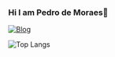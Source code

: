 ### Hi I am Pedro de Moraes👋

[![Blog](https://img.shields.io/badge/LinkedIn-0077B5?style=for-the-badge&logo=linkedin&logoColor=white)]((https://www.linkedin.com/in/pedro-de-moraes-machado-4837a72a2/))


![Top Langs](https://github-readme-stats.vercel.app/api/top-langs/?username=Pedrocs50&layout=compact)

